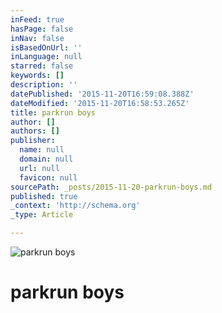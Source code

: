 ```yaml
---
inFeed: true
hasPage: false
inNav: false
isBasedOnUrl: ''
inLanguage: null
starred: false
keywords: []
description: ''
datePublished: '2015-11-20T16:59:08.388Z'
dateModified: '2015-11-20T16:58:53.265Z'
title: parkrun boys
author: []
authors: []
publisher:
  name: null
  domain: null
  url: null
  favicon: null
sourcePath: _posts/2015-11-20-parkrun-boys.md
published: true
_context: 'http://schema.org'
_type: Article

---
```

![parkrun boys](https://the-grid-user-content.s3-us-west-2.amazonaws.com/9f6cc31b-8ce2-4ba5-a56b-7472f06d7fe7.jpg)

# parkrun boys